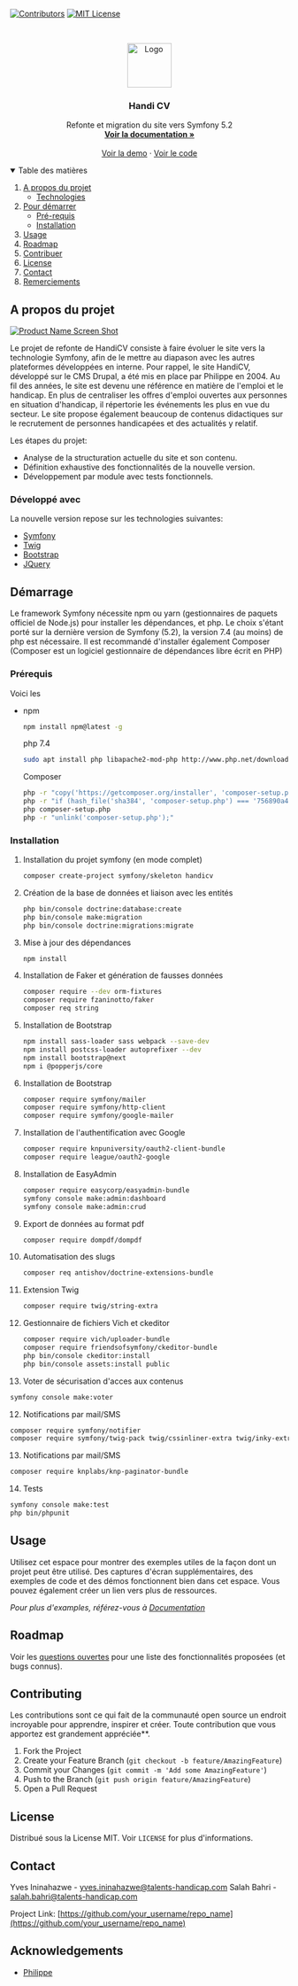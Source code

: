 [![Contributors][contributors-shield]][contributors-url]
[![MIT License][license-shield]][license-url]


<!-- PROJECT LOGO -->
<br />
<p align="center">
  <a href="https://github.com/othneildrew/Best-README-Template">
    <img src="images/logo.png" alt="Logo" width="80" height="80">
  </a>

  <h3 align="center">Handi CV</h3>

  <p align="center">
    Refonte et migration du site vers Symfony 5.2
    <br />
    <a href="https://github.com/othneildrew/Best-README-Template"><strong>Voir la documentation »</strong></a>
    <br />
    <br />
    <a href="https://github.com/othneildrew/Best-README-Template">Voir la demo</a>
    ·
    <a href="https://github.com/othneildrew/Best-README-Template/issues">Voir le code</a>
  </p>
</p>



<!-- TABLE DES MATIERES -->
<details open="open">
  <summary>Table des matières</summary>
  <ol>
    <li>
      <a href="#about-the-project">A propos du projet</a>
      <ul>
        <li><a href="#built-with">Technologies</a></li>
      </ul>
    </li>
    <li>
      <a href="#getting-started">Pour démarrer</a>
      <ul>
        <li><a href="#prerequisites">Pré-requis</a></li>
        <li><a href="#installation">Installation</a></li>
      </ul>
    </li>
    <li><a href="#usage">Usage</a></li>
    <li><a href="#roadmap">Roadmap</a></li>
    <li><a href="#contributing">Contribuer</a></li>
    <li><a href="#license">License</a></li>
    <li><a href="#contact">Contact</a></li>
    <li><a href="#acknowledgements">Remerciements</a></li>
  </ol>
</details>



<!-- ABOUT THE PROJECT -->
## A propos du projet

[![Product Name Screen Shot][product-screenshot]](https://example.com)

Le projet de refonte de HandiCV consiste à faire évoluer le site vers la technologie Symfony, afin de le mettre au diapason avec les autres plateformes développées en interne.
Pour rappel, le site HandiCV, développé sur le CMS Drupal, a été mis en place par Philippe en 2004.
Au fil des années, le site est devenu une référence en matière de l'emploi et le handicap. En plus de centraliser les offres d'emploi ouvertes aux personnes en situation d'handicap, il répertorie les événements les plus en vue du secteur.
Le site propose également beaucoup de contenus didactiques sur le recrutement de personnes handicapées et des actualités y relatif.

Les étapes du projet:
* Analyse de la structuration actuelle du site et son contenu.
* Définition exhaustive des fonctionnalités de la nouvelle version.
* Développement par module avec tests fonctionnels.

### Développé avec

La nouvelle version repose sur les technologies suivantes:
* [Symfony](https://symfony.com)
* [Twig](https://twig.symfony.com/)
* [Bootstrap](https://getbootstrap.com)
* [JQuery](https://jquery.com)



<!-- DEMARRAGE -->
## Démarrage
Le framework Symfony nécessite npm ou yarn (gestionnaires de paquets officiel de Node.js) pour installer les dépendances, et php.
Le choix s'étant porté sur la dernière version de Symfony (5.2), la version 7.4 (au moins) de php est nécessaire.
Il est recommandé d'installer également Composer (Composer est un logiciel gestionnaire de dépendances libre écrit en PHP)

### Prérequis

Voici les
* npm
  ```sh
  npm install npm@latest -g
  ```
  php 7.4
  ```sh
  sudo apt install php libapache2-mod-php http://www.php.net/downloads.php
  ```
  Composer
  ```sh
  php -r "copy('https://getcomposer.org/installer', 'composer-setup.php');"
  php -r "if (hash_file('sha384', 'composer-setup.php') === '756890a4488ce9024fc62c56153228907f1545c228516cbf63f885e036d37e9a59d27d63f46af1d4d07ee0f76181c7d3') { echo 'Installer verified'; } else { echo 'Installer corrupt'; unlink('composer-setup.php'); } echo PHP_EOL;"
  php composer-setup.php
  php -r "unlink('composer-setup.php');"
  ```

### Installation

1. Installation du projet symfony (en mode complet)
   ```sh
   composer create-project symfony/skeleton handicv
   ```
2. Création de la base de données et liaison avec les entités
   ```sh
   php bin/console doctrine:database:create
   php bin/console make:migration
   php bin/console doctrine:migrations:migrate
   ```
3. Mise à jour des dépendances
   ```sh
   npm install
   ```
4. Installation de Faker et génération de fausses données
   ```sh
   composer require --dev orm-fixtures
   composer require fzaninotto/faker
   composer req string
   ```
5. Installation de Bootstrap
   ```sh
   npm install sass-loader sass webpack --save-dev
   npm install postcss-loader autoprefixer --dev
   npm install bootstrap@next
   npm i @popperjs/core
   ```
6. Installation de Bootstrap
   ```sh
   composer require symfony/mailer
   composer require symfony/http-client
   composer require symfony/google-mailer
   ```
7. Installation de l'authentification avec Google
   ```sh
   composer require knpuniversity/oauth2-client-bundle
   composer require league/oauth2-google
   ```
7. Installation de EasyAdmin
   ```sh
   composer require easycorp/easyadmin-bundle
   symfony console make:admin:dashboard
   symfony console make:admin:crud
   ```

7. Export de données au format pdf
   ```sh
   composer require dompdf/dompdf
   ```

8. Automatisation des slugs
   ```sh
   composer req antishov/doctrine-extensions-bundle
   ```

9. Extension Twig
   ```sh
   composer require twig/string-extra
   ```

10. Gestionnaire de fichiers Vich et ckeditor
    ```sh
    composer require vich/uploader-bundle
    composer require friendsofsymfony/ckeditor-bundle
    php bin/console ckeditor:install
    php bin/console assets:install public
    ```

11. Voter de sécurisation d'acces aux contenus
   ```sh
   symfony console make:voter
   ```

12. Notifications par mail/SMS
   ```sh
   composer require symfony/notifier
   composer require symfony/twig-pack twig/cssinliner-extra twig/inky-extra
   ```

13. Notifications par mail/SMS
   ```sh
   composer require knplabs/knp-paginator-bundle
   ```

14. Tests
   ```sh
   symfony console make:test
   php bin/phpunit
   ```

<!-- USAGE EXAMPLES -->
## Usage

Utilisez cet espace pour montrer des exemples utiles de la façon dont un projet peut être utilisé. Des captures d'écran supplémentaires, des exemples de code et des démos fonctionnent bien dans cet espace. Vous pouvez également créer un lien vers plus de ressources.

_Pour plus d'examples, référez-vous à [Documentation](https://example.com)_



<!-- ROADMAP -->
## Roadmap

Voir les [questions ouvertes](https://github.com/othneildrew/Best-README-Template/issues) pour une liste des fonctionnalités proposées (et bugs connus).



<!-- CONTRIBUTING -->
## Contributing

Les contributions sont ce qui fait de la communauté open source un endroit incroyable pour apprendre, inspirer et créer. Toute contribution que vous apportez est grandement appréciée**.

1. Fork the Project
2. Create your Feature Branch (`git checkout -b feature/AmazingFeature`)
3. Commit your Changes (`git commit -m 'Add some AmazingFeature'`)
4. Push to the Branch (`git push origin feature/AmazingFeature`)
5. Open a Pull Request



<!-- LICENSE -->
## License

Distribué sous la License MIT. Voir `LICENSE` for plus d'informations.



<!-- CONTACT -->
## Contact

Yves Ininahazwe - yves.ininahazwe@talents-handicap.com
Salah Bahri - salah.bahri@talents-handicap.com

Project Link: [https://github.com/your_username/repo_name](https://github.com/your_username/repo_name)



<!-- ACKNOWLEDGEMENTS -->
## Acknowledgements
* [Philippe](https://www.webpagefx.com/tools/emoji-cheat-sheet)



<!-- MARKDOWN LINKS & IMAGES -->
<!-- https://www.markdownguide.org/basic-syntax/#reference-style-links -->
[contributors-shield]: https://img.shields.io/github/contributors/othneildrew/Best-README-Template.svg?style=for-the-badge
[contributors-url]: https://github.com/othneildrew/Best-README-Template/graphs/contributors
[forks-shield]: https://img.shields.io/github/forks/othneildrew/Best-README-Template.svg?style=for-the-badge
[forks-url]: https://github.com/othneildrew/Best-README-Template/network/members
[stars-shield]: w?style=for-the-badge
[stars-url]: https://github.com/othneildrew/Best-README-Template/stargazers
[issues-shield]: https://img.shields.io/github/issues/othneildrew/Best-README-Template.svg?style=for-the-badge
[issues-url]: https://github.com/othneildrew/Best-README-Template/issues
[license-shield]: https://img.shields.io/github/license/othneildrew/Best-README-Template.svg?style=for-the-badge
[license-url]: https://github.com/othneildrew/Best-README-Template/blob/master/LICENSE.txt
[linkedin-shield]: https://img.shields.io/badge/-LinkedIn-black.svg?style=for-the-badge&logo=linkedin&colorB=555
[linkedin-url]: https://linkedin.com/in/othneildrew
[product-screenshot]: images/screenshot.png
